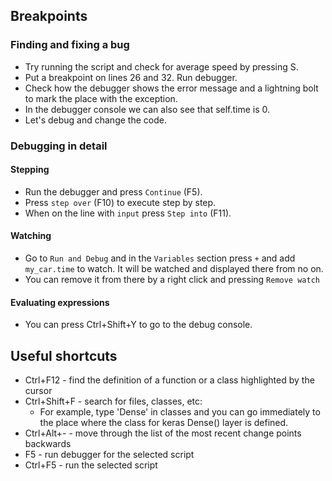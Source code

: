 ## Breakpoints

### Finding and fixing a bug

- Try running the script and check for average speed by pressing S.
- Put a breakpoint on lines 26 and 32. Run debugger.
- Check how the debugger shows the error message and a lightning bolt to mark the place 
with the exception.
- In the debugger console we can also see that self.time is 0.
- Let's debug and change the code.

### Debugging in detail

#### Stepping

- Run the debugger and press `Continue` (F5).
- Press `step over` (F10) to execute step by step.
- When on the line with `input` press `Step into` (F11).

#### Watching

- Go to `Run and Debug` and in the `Variables` section press `+` and add `my_car.time` to watch.
It will be watched and displayed there from no on. 
- You can remove it from there by a right click and pressing `Remove watch`

#### Evaluating expressions

- You can press Ctrl+Shift+Y to go to the debug console.


## Useful shortcuts

- Ctrl+F12 - find the definition of a function or a class highlighted by the cursor
- Ctrl+Shift+F - search for files, classes, etc:
    - For example, type 'Dense' in classes and you can go immediately to the place where the class for keras Dense() layer is defined. 
- Ctrl+Alt+- - move through the list of the most recent change points backwards
- F5 - run debugger for the selected script
- Ctrl+F5 - run the selected script
